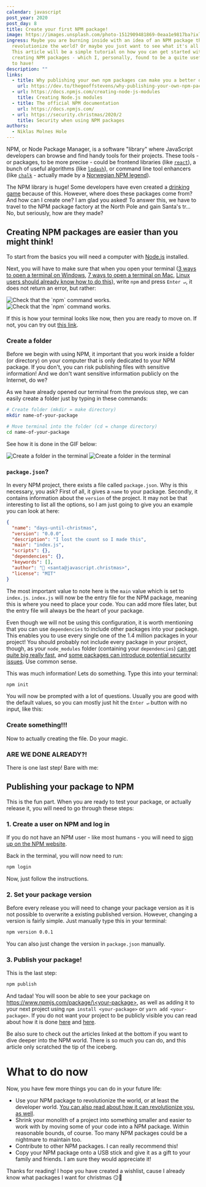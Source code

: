 ```yaml
---
calendar: javascript
post_year: 2020
post_day: 8
title: Create your first NPM package!
image: https://images.unsplash.com/photo-1512909481869-0eaa1e9817ba?ixlib=rb-1.2.1&auto=format&fit=crop&w=1350&q=80
ingress: Maybe you are burning inside with an idea of an NPM package that could
  revolutionize the world? Or maybe you just want to see what it's all about?
  This article will be a simple tutorial on how you can get started with
  creating NPM packages - which I, personally, found to be a quite useful skill
  to have!
description: ""
links:
  - title: Why publishing your own npm packages can make you a better developer
    url: https://dev.to/thegeoffstevens/why-publishing-your-own-npm-packages-can-make-you-a-better-developer-2lc6
  - url: https://docs.npmjs.com/creating-node-js-modules
    title: Creating Node.js modules
  - title: The official NPM documentation
    url: https://docs.npmjs.com/
  - url: https://security.christmas/2020/2
    title: Security when using NPM packages
authors:
  - Niklas Molnes Hole
---
```


NPM, or Node Package Manager, is a software "library" where JavaScript developers can browse and find handy tools for their projects. These tools - or packages, to be more precise - could be frontend libraries (like [`react`][react]), a bunch of useful algorithms (like [`lodash`][lodash]), or command line tool enhancers (like [`chalk`][chalk] - actually made by a [Norwegian NPM legend](https://github.com/sindresorhus)).

The NPM library is huge! Some developers have even created a [drinking game](https://npmdrinkinggame.party/) because of this. However, where does these packages come from? And how can I create one? I am glad you asked! To answer this, we have to travel to the NPM package factory at the North Pole and gain Santa's tr... No, but seriously, how are they made?

## Creating NPM packages are easier than you might think!

To start from the basics you will need a computer with [Node.js][node] installed.

Next, you will have to make sure that when you open your terminal ([3 ways to open a terminal on Windows](https://www.wikihow.com/Open-Terminal-in-Windows), [7 ways to open a terminal on Mac](https://www.idownloadblog.com/2019/04/19/ways-open-terminal-mac/), [Linux users should already know how to do this]()), write `npm` and press `Enter ↵`, it does not return an error, but rather:

<img alt="Check that the `npm` command works." class="light-theme-image" src="https://media4.giphy.com/media/4KYtFWLBdyXN6ZmCQb/giphy.gif" />
<img alt="Check that the `npm` command works." class="dark-theme-image" src="https://media1.giphy.com/media/evngs8qmOLkc21XYEY/giphy.gif" />

If this is how your terminal looks like now, then you are ready to move on. If not, you can try out [this link](https://docs.npmjs.com/common-errors).

### Create a folder

Before we begin with using NPM, it important that you work inside a folder (or directory) on your computer that is only dedicated to your NPM package. If you don't, you can risk publishing files with sensitive information! And we don't want sensitive information publicly on the Internet, do we?

As we have already opened our terminal from the previous step, we can easily create a folder just by typing in these commands:

```bash
# Create folder (mkdir = make directory)
mkdir name-of-your-package

# Move terminal into the folder (cd = change directory)
cd name-of-your-package
```

See how it is done in the GIF below:

<img alt="Create a folder in the terminal" class="light-theme-image" src="https://media3.giphy.com/media/N2NCG4puzLabq3ZaiT/giphy.gif" />
<img alt="Create a folder in the terminal" class="dark-theme-image" src="https://media4.giphy.com/media/OUzBBeuK9ml8PkA535/giphy.gif" />

### `package.json`?

In every NPM project, there exists a file called `package.json`. Why is this necessary, you ask? First of all, it gives a `name` to your package. Secondly, it contains information about the `version` of the project. It may not be that interesting to list all the options, so I am just going to give you an example you can look at here:

```json
{
  "name": "days-until-christmas",
  "version": "0.0.0",
  "description": "I lost the count so I made this",
  "main": "index.js",
  "scripts": {},
  "dependencies": {},
  "keywords": [],
  "author": "🎅 <santa@javascript.christmas>",
  "license": "MIT"
}
```

The most important value to note here is the `main` value which is set to `index.js`. `index.js` will now be the entry file for the NPM package, meaning this is where you need to place your code. You can add more files later, but the entry file will always be the heart of your package.

Even though we will not be using this configuration, it is worth mentioning that you can use `dependencies` to include other packages into your package. This enables you to use every single one of the 1.4 million packages in your project! You should probably not include every package in your project, though, as your `node_modules` folder (containing your `dependencies`) [can get quite big really fast](https://www.reddit.com/r/node/comments/4z48e2/is_it_normal_to_have_a_100k_files780_mb_in_the/), and [some packages can introduce potential security issues](https://www.trendmicro.com/vinfo/us/security/news/cybercrime-and-digital-threats/hacker-infects-node-js-package-to-steal-from-bitcoin-wallets). Use common sense.

This was much information! Lets do something. Type this into your terminal:

```bash
npm init
```

You will now be prompted with a lot of questions. Usually you are good with the default values, so you can mostly just hit the `Enter ↵` button with no input, like this:

<!-- Gif -->

### Create something!!!

Now to actually creating the file. Do your magic.

### ARE WE DONE ALREADY?!

There is one last step! Bare with me:

## Publishing your package to NPM

This is the fun part. When you are ready to test your package, or actually release it, you will need to go through these steps:

### 1. Create a user on NPM and log in

If you do not have an NPM user - like most humans - you will need to [sign up on the NPM website][npm-signup].

Back in the terminal, you will now need to run:

```bash
npm login
```

Now, just follow the instructions.

### 2. Set your package version

Before every release you will need to change your package version as it is not possible to overwrite a existing published version. However, changing a version is fairly simple. Just manually type this in your terminal:

```bash
npm version 0.0.1
```

You can also just change the version in `package.json` manually.

### 3. Publish your package!

This is the last step:

```bash
npm publish
```

And tadaa! You will soon be able to see your package on [https://www.npmjs.com/package/\<your-package\>](https://www.npmjs.com/package/<your-package>), as well as adding it to your next project using `npm install <your-package>` or `yarn add <your-package>`. If you do not want your project to be publicly visible you can read about how it is done [here](https://docs.npmjs.com/creating-and-publishing-private-packages) and [here](https://docs.npmjs.com/package-scope-access-level-and-visibility).

Be also sure to check out the articles linked at the bottom if you want to dive deeper into the NPM world. There is so much you can do, and this article only scratched the tip of the iceberg.

# What to do now

Now, you have few more things you can do in your future life:

- Use your NPM package to revolutionize the world, or at least the developer world. [You can also read about how it can revolutionize you, as well](https://dev.to/thegeoffstevens/why-publishing-your-own-npm-packages-can-make-you-a-better-developer-2lc6).
- Shrink your monolith of a project into something smaller and easier to work with by moving some of your code into a NPM package. Within reasonable bounds, of course. Too many NPM packages could be a nightmare to maintain too.
- Contribute to other NPM packages. I can really recommend this!
- Copy your NPM package onto a USB stick and give it as a gift to your family and friends. I am sure they would appreciate it!

<!-- Show a demo of how the package is used using an iframe. Use codepen of something -->

<!-- I think I am going to create an actual example as there is much learning in concrete examples -->

Thanks for reading! I hope you have created a wishlist, cause I already know what packages I want for christmas 😏🎅

[react]: https://www.npmjs.com/package/react
[lodash]: https://www.npmjs.com/package/lodash
[chalk]: https://www.npmjs.com/package/chalk
[node]: https://nodejs.org/en/
[npm]: https://www.npmjs.com
[npm-signup]: https://www.npmjs.com/signup
